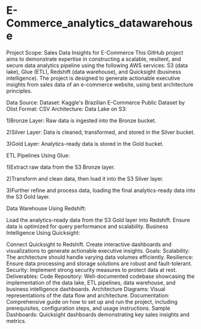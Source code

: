 # E-Commerce_analytics_datawarehouse

Project Scope: Sales Data Insights for E-Commerce
This GitHub project aims to demonstrate expertise in constructing a scalable, resilient, and secure data analytics pipeline using the following AWS services: S3 (data lake), Glue (ETL), Redshift (data warehouse), and Quicksight (business intelligence). The project is designed to generate actionable executive insights from sales data of an e-commerce website, using best architecture principles.

Data Source:
Dataset: Kaggle's Brazilian E-Commerce Public Dataset by Olist
Format: CSV
Architecture:
  Data Lake on S3:
  
  1)Bronze Layer: Raw data is ingested into the Bronze bucket.
  
  2)Silver Layer: Data is cleaned, transformed, and stored in the Silver bucket.
  
  3)Gold Layer: Analytics-ready data is stored in the Gold bucket.

  ETL Pipelines Using Glue:

  1)Extract raw data from the S3 Bronze layer.
  
  2)Transform and clean data, then load it into the S3 Silver layer.
  
  3)Further refine and process data, loading the final analytics-ready data into the S3 Gold layer.
    
Data Warehouse Using Redshift:

  Load the analytics-ready data from the S3 Gold layer into Redshift.
  Ensure data is optimized for query performance and scalability.
Business Intelligence Using Quicksight:

  Connect Quicksight to Redshift.
  Create interactive dashboards and visualizations to generate actionable executive insights.
Goals:
  Scalability: The architecture should handle varying data volumes efficiently.
  Resilience: Ensure data processing and storage solutions are robust and fault-tolerant.
  Security: Implement strong security measures to protect data at rest.
Deliverables:
Code Repository: Well-documented codebase showcasing the implementation of the data lake, ETL pipelines, data warehouse, and business intelligence dashboards.
Architecture Diagrams: Visual representations of the data flow and architecture.
Documentation: Comprehensive guide on how to set up and run the project, including prerequisites, configuration steps, and usage instructions.
Sample Dashboards: Quicksight dashboards demonstrating key sales insights and metrics.
